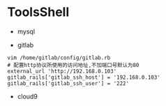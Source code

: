 # ToolsShell
- mysql

- gitlab

  

```shell
vim /home/gitlab/config/gitlab.rb
# 配置http协议所使用的访问地址,不加端口号默认为80
external_url 'http://192.168.0.103'
gitlab_rails['gitlab_ssh_host'] = '192.168.0.103'
gitlab_rails['gitlab_ssh_user'] = '222'

```

- cloud9